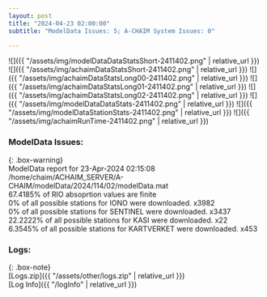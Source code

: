 ```yaml
---
layout: post
title: "2024-04-23 02:00:00"
subtitle: "ModelData Issues: 5; A-CHAIM System Issues: 0"

---
```


![]({{ "/assets/img/modelDataDataStatsShort-2411402.png" | relative_url }})
![]({{ "/assets/img/achaimDataStatsShort-2411402.png" | relative_url }})
![]({{ "/assets/img/achaimDataStatsLong00-2411402.png" | relative_url }})
![]({{ "/assets/img/achaimDataStatsLong01-2411402.png" | relative_url }})
![]({{ "/assets/img/achaimDataStatsLong02-2411402.png" | relative_url }})
![]({{ "/assets/img/modelDataDataStats-2411402.png" | relative_url }})
![]({{ "/assets/img/modelDataStationStats-2411402.png" | relative_url }})
![]({{ "/assets/img/achaimRunTime-2411402.png" | relative_url }})


### ModelData Issues:  
  
{: .box-warning}  
 ModelData report for 23-Apr-2024 02:15:08   
 /home/chaim/ACHAIM_SERVER/A-CHAIM/modelData/2024/114/02/modelData.mat   
 67.4185% of RIO absoprtion values are finite   
 0% of all possible stations for IONO were downloaded. x3982   
 0% of all possible stations for SENTINEL were downloaded. x3437   
 22.2222% of all possible stations for KASI were downloaded. x22   
 6.3545% of all possible stations for KARTVERKET were downloaded. x453   
  


### Logs:  
  
{: .box-note}  
[Logs.zip]({{ "/assets/other/logs.zip" | relative_url }})  
[Log Info]({{ "/logInfo" | relative_url }})  
